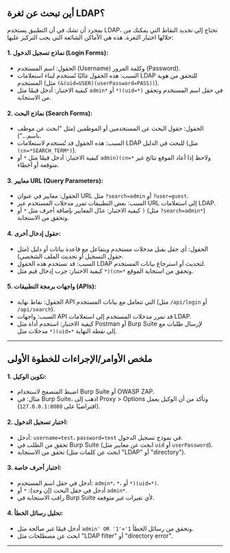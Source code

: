 
## أين تبحث عن ثغرة LDAP؟
بمجرد أن تشك في أن التطبيق يستخدم LDAP، تحتاج إلى تحديد النقاط التي يمكنك من خلالها اختبار الثغرة. هذه هي الأماكن الشائعة التي يجب التركيز عليها:

#### 1. **نماذج تسجيل الدخول (Login Forms)**:
   - الحقول: اسم المستخدم (Username) وكلمة المرور (Password).
   - السبب: هذه الحقول غالبًا تُستخدم لبناء استعلامات LDAP للتحقق من هوية المستخدم (مثل `(&(uid=USER)(userPassword=PASS))`).
   - كيفية الاختبار: أدخل قيمًا مثل `admin*` أو `*)(uid=*)` في حقل اسم المستخدم وتحقق من الاستجابة.

#### 2. **نماذج البحث (Search Forms)**:
   - الحقول: حقول البحث عن المستخدمين أو الموظفين (مثل "ابحث عن موظف باسم...").
   - السبب: هذه الحقول قد تُستخدم لاستعلامات LDAP للبحث في الدليل (مثل `(cn=*SEARCH_TERM*)`).
   - كيفية الاختبار: أدخل قيمًا مثل `*` أو `admin)(cn=*` ولاحظ إذا أعاد الموقع نتائج غير متوقعة أو أخطاء.

#### 3. **معايير URL (Query Parameters)**:
   - الحقول: معايير في عنوان URL مثل `?search=admin` أو `?user=guest`.
   - السبب: بعض التطبيقات تمرر مدخلات المستخدم عبر URL إلى استعلامات LDAP.
   - كيفية الاختبار: عدّل المعايير بإضافة أحرف مثل `*` أو `)` (مثل `?search=admin*`) وتحقق من الاستجابة.

#### 4. **حقول إدخال أخرى**:
   - الحقول: أي حقل يقبل مدخلات مستخدم ويتفاعل مع قاعدة بيانات أو دليل (مثل حقول التسجيل أو تحديث الملف الشخصي).
   - السبب: قد تستخدم هذه الحقول LDAP لتحديث أو استرجاع بيانات المستخدم.
   - كيفية الاختبار: جرب إدخال قيم مثل `*)(cn=*` وتحقق من استجابة الموقع.

#### 5. **واجهات برمجة التطبيقات (APIs)**:
   - الحقول: نقاط نهاية API التي تتعامل مع بيانات المستخدم (مثل `/api/login` أو `/api/search`).
   - السبب: واجهات API قد تمرر مدخلات المستخدم إلى استعلامات LDAP.
   - كيفية الاختبار: استخدم أداة مثل Postman أو Burp Suite لإرسال طلبات مع مدخلات مثل `*)(uid=*` إلى نقطة النهاية.

---


## ملخص الأوامر/الإجراءات للخطوة الأولى
#### 1. **تكوين الوكيل**:
   - اضبط المتصفح لاستخدام Burp Suite أو OWASP ZAP.
   - مثال: في Burp Suite، اذهب إلى Proxy > Options وتأكد من أن الوكيل يعمل (افتراضيًا على `127.0.0.1:8080`).

#### 2. **اختبار تسجيل الدخول**:
   - أدخل: `username=test`، `password=test` في نموذج تسجيل الدخول.
   - تحقق من الطلب في Burp Suite (ابحث عن معايير مثل `uid` أو `userPassword`).
   - تحقق من الاستجابة (ابحث عن كلمات مثل "LDAP" أو "directory").

#### 3. **اختبار أحرف خاصة**:
   - أدخل في حقل اسم المستخدم: `admin*`، `*`، أو `*)(uid=*)`.
   - أدخل في حقل البحث (إن وجد): `*` أو `admin*`.
   - راقب الاستجابة في Burp Suite لأي تغيرات غير متوقعة.

#### 4. **تحليل رسائل الخطأ**:
   - أدخل قيمًا غير صالحة مثل `admin' OR '1'='1` وتحقق من رسائل الخطأ.
   - ابحث عن مصطلحات مثل "LDAP filter" أو "directory error".

---


